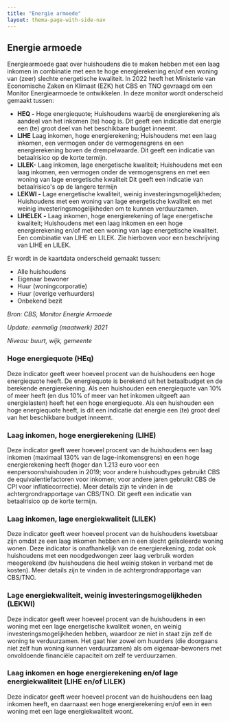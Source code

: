 ```yaml
---
title: "Energie armoede"
layout: thema-page-with-side-nav
---
```

## Energie armoede

Energiearmoede gaat over huishoudens die te maken hebben met een laag inkomen in combinatie met een te hoge energierekening en/of een woning van (zeer) slechte energetische kwaliteit. In 2022 heeft het Ministerie van Economische Zaken en Klimaat (EZK) 
het CBS en TNO gevraagd om een Monitor Energiearmoede te ontwikkelen. In deze monitor wordt onderscheid gemaakt tussen:

- **HEQ -** Hoge energiequote; Huishoudens waarbij de energierekening als aandeel van het inkomen (te) hoog is. Dit geeft een indicatie dat energie een (te) groot deel van het beschikbare budget inneemt.
- **LIHE**  Laag inkomen, hoge energierekening; Huishoudens met een laag inkomen, een vermogen onder de vermogensgrens en een energierekening boven de drempelwaarde. Dit geeft een indicatie van betaalrisico op de korte termijn.
- **LILEK-** Laag inkomen, lage energetische kwaliteit; Huishoudens met een laag inkomen, een vermogen onder de vermogensgrens en met een woning van lage energetische kwaliteit Dit geeft een indicatie van betaalrisico's op de langere termijn
- **LEKWI -** Lage energetische kwaliteit, weinig investeringsmogelijkheden; Huishoudens met een woning van lage energetische kwaliteit en met weinig investeringsmogelijkheden om te kunnen verduurzamen.
- **LIHELEK -** Laag inkomen, hoge energierekening of lage energetische kwaliteit; Huishoudens met een laag inkomen en een hoge energierekening en/of met een woning van lage energetische kwaliteit. Een combinatie van LIHE en LILEK. Zie hierboven voor een beschrijving van LIHE en LILEK.

Er wordt in de kaartdata onderscheid gemaakt tussen:

- Alle huishoudens
- Eigenaar bewoner
- Huur (woningcorporatie)
- Huur (overige verhuurders)
- Onbekend bezit

_Bron: CBS, Monitor Energie Armoede_

_Update: eenmalig (maatwerk) 2021_

_Niveau: buurt, wijk, gemeente_

### Hoge energiequote (HEq)

Deze indicator geeft weer hoeveel procent van de huishoudens een hoge energiequote heeft. De energiequote is berekend uit het betaalbudget en de berekende energierekening. Als een huishouden een energiequote van 10% of meer heeft (en dus 10% of meer van het inkomen uitgeeft aan energielasten) heeft het een hoge energiequote. Als een huishouden een hoge energiequote heeft, is dit een indicatie dat energie een (te) groot deel van het beschikbare budget inneemt.

### Laag inkomen, hoge energierekening (LIHE)

Deze indicator geeft weer hoeveel procent van de huishoudens een laag inkomen (maximaal 130% van de lage-inkomensgrens) en een hoge energierekening heeft (hoger dan 1.213 euro voor een eenpersoonshuishouden in 2019; voor andere huishoudtypes gebruikt CBS de equivalentiefactoren voor inkomen; voor andere jaren gebruikt CBS de CPI voor inflatiecorrectie). Meer details zijn te vinden in de achtergrondrapportage van CBS/TNO. Dit geeft een indicatie van betaalrisico op de korte termijn.

### Laag inkomen, lage energiekwaliteit (LILEK)

Deze indicator geeft weer hoeveel procent van de huishoudens kwetsbaar zijn omdat ze een laag inkomen hebben en in een slecht geïsoleerde woning wonen. Deze indicator is onafhankelijk van de energierekening, zodat ook huishoudens met een noodgedwongen zeer laag verbruik worden meegerekend (bv huishoudens die heel weinig stoken in verband met de kosten). Meer details zijn te vinden in de achtergrondrapportage van CBS/TNO.

### Lage energiekwaliteit, weinig investeringsmogelijkheden (LEKWI)

Deze indicator geeft weer hoeveel procent van de huishoudens in een woning met een lage energetische kwaliteit wonen, en weinig investeringsmogelijkheden hebben, waardoor ze niet in staat zijn zelf de woning te verduurzamen. Het gaat hier zowel om huurders (die doorgaans niet zelf hun woning kunnen verduurzamen) als om eigenaar-bewoners met onvoldoende financiële capaciteit om zelf te verduurzamen.

### Laag inkomen en hoge energierekening en/of lage energiekwaliteit (LIHE en/of LILEK)

Deze indicator geeft weer hoeveel procent van de huishoudens een laag inkomen heeft, en daarnaast een hoge energierekening en/of een in een woning met een lage energiekwaliteit woont.
